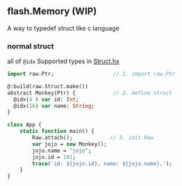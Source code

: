 flash.Memory (WIP)
------

A way to typedef struct like c language

### normal struct

all of `@idx` Supported types in [Struct.hx](tools/mem/Struct.hx#L98)

```haxe
import raw.Ptr;                   // 1. import raw.Ptr

@:build(raw.Struct.make())
abstract Monkey(Ptr) {            // 2. define struct
  @idx(4 ) var id: Int;
  @idx(16) var name: String;
}

class App {
    static function main() {
        Raw.attach();            // 3. init Raw
        var jojo = new Monkey();
        jojo.name = "jojo";
        jojo.id = 101;
        trace('id: ${jojo.id}, name: ${jojo.name},');
    }
}
```
